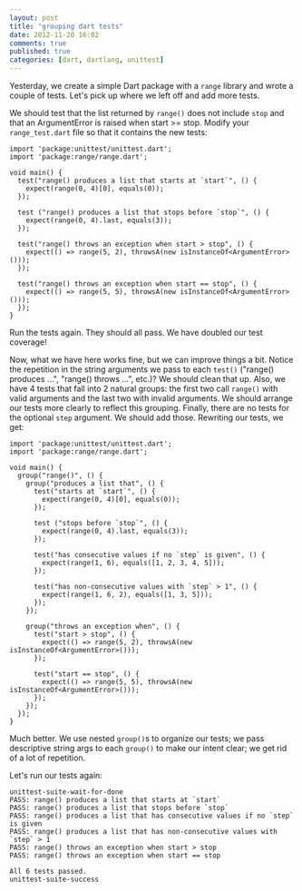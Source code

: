 ```yaml
---
layout: post
title: "grouping dart tests"
date: 2012-11-20 16:02
comments: true
published: true
categories: [dart, dartlang, unittest]
---
```


Yesterday, we create a simple Dart package with a `range` library and wrote a couple of tests. Let's pick up
where we left off and add more tests.

We should test that the list returned by `range()` does not include `stop` and that an ArgumentError is raised when start >= stop. 
Modify your `range_test.dart` file so that it contains the new tests:

    import 'package:unittest/unittest.dart';
    import 'package:range/range.dart';

    void main() {
      test("range() produces a list that starts at `start`", () {
        expect(range(0, 4)[0], equals(0));
      });
      
      test ("range() produces a list that stops before `stop`", () {
        expect(range(0, 4).last, equals(3));
      });
      
      test("range() throws an exception when start > stop", () {
        expect(() => range(5, 2), throwsA(new isInstanceOf<ArgumentError>()));
      });
      
      test("range() throws an exception when start == stop", () {
        expect(() => range(5, 5), throwsA(new isInstanceOf<ArgumentError>()));
      });
    }

Run the tests again. They should all pass. We have doubled our test coverage!

Now, what we have here works fine, but we can improve things a bit. Notice the repetition in the string arguments we pass to
each `test()` ("range() produces ...", "range() throws ...", etc.)? We should clean that up. Also, we have 4 tests that fall into
2 natural groups: the first two call `range()` with valid arguments and the last two with invalid arguments. We should arrange
our tests more clearly to reflect this grouping. Finally, there are no tests for the optional `step` argument. We should add those.
Rewriting our tests, we get: 

    import 'package:unittest/unittest.dart';
    import 'package:range/range.dart';
    
    void main() {
      group("range()", () {
        group("produces a list that", () {
          test("starts at `start`", () {
            expect(range(0, 4)[0], equals(0));
          });
    
          test ("stops before `stop`", () {
            expect(range(0, 4).last, equals(3));
          });
    
          test("has consecutive values if no `step` is given", () {
            expect(range(1, 6), equals([1, 2, 3, 4, 5]));
          });
    
          test("has non-consecutive values with `step` > 1", () {
            expect(range(1, 6, 2), equals([1, 3, 5]));
          });
        });
    
        group("throws an exception when", () {
          test("start > stop", () {
            expect(() => range(5, 2), throwsA(new isInstanceOf<ArgumentError>()));
          });
    
          test("start == stop", () {
            expect(() => range(5, 5), throwsA(new isInstanceOf<ArgumentError>()));
          });
        });
      });
    }

Much better. We use nested `group()`s to organize our tests; we pass descriptive string args to each `group()` to make our intent clear; we get rid
of a lot of repetition. 

Let's run our tests again:

    unittest-suite-wait-for-done
    PASS: range() produces a list that starts at `start`
    PASS: range() produces a list that stops before `stop`
    PASS: range() produces a list that has consecutive values if no `step` is given
    PASS: range() produces a list that has non-consecutive values with `step` > 1
    PASS: range() throws an exception when start > stop
    PASS: range() throws an exception when start == stop
    
    All 6 tests passed.
    unittest-suite-success
